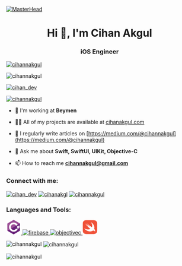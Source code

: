 [![MasterHead](https://www.appcul.com/assets/img/services/service-details-thumbnail-3.1.png)](https://www.cihanakgul.com)
<h1 align="center">Hi 👋, I'm Cihan Akgul</h1>
<h3 align="center">iOS Engineer</h3>

<p align="left"> <a href="https://github.com/ryo-ma/github-profile-trophy"><img src="https://github-profile-trophy.vercel.app/?username=cihannakgul" alt="cihannakgul" /></a> </p>

<p align="left"> <img src="https://komarev.com/ghpvc/?username=cihannakgul&label=Profile%20views&color=0e75b6&style=flat" alt="cihannakgul" /> </p>


<p align="left"> <a href="https://twitter.com/cihan_dev" target="blank"><img src="https://img.shields.io/twitter/follow/cihan_dev?logo=twitter&style=for-the-badge" alt="cihan_dev" /></a> </p>
<p align="left"> <a href="https://medium.com/@cihannakgul" target="blank"><img src="https://img.shields.io/linkedin/follow/cihan_dev?logo=twitter&style=for-the-badge" alt="cihannakgul" /></a> </p>

- 🔭 I'm working at **Beymen**

- 👨‍💻 All of my projects are available at [cihanakgul.com](https://www.cihanakgul.com)

- 📝 I regularly write articles on [https://medium.com/@cihannakgul](https://medium.com/@cihannakgul)

- 💬 Ask me about **Swift, SwiftUI, UIKit, Objective-C**

- 📫 How to reach me **cihannakgul@gmail.com**

<h3 align="left">Connect with me:</h3>
<p align="left">
<a href="https://twitter.com/cihan_dev" target="blank"><img align="center" src="https://raw.githubusercontent.com/rahuldkjain/github-profile-readme-generator/master/src/images/icons/Social/twitter.svg" alt="cihan_dev" height="30" width="40" /></a>
<a href="https://linkedin.com/in/cihanakgl" target="blank"><img align="center" src="https://raw.githubusercontent.com/rahuldkjain/github-profile-readme-generator/master/src/images/icons/Social/linked-in-alt.svg" alt="cihanakgl" height="30" width="40" /></a>
<a href="https://medium.com/cihannakgul" target="blank"><img align="center" src="https://raw.githubusercontent.com/rahuldkjain/github-profile-readme-generator/master/src/images/icons/Social/medium.svg" alt="cihannakgul" height="30" width="40" /></a>
</p>

<h3 align="left">Languages and Tools:</h3>
<p align="left"> <a href="https://www.w3schools.com/cs/" target="_blank" rel="noreferrer"> <img src="https://raw.githubusercontent.com/devicons/devicon/master/icons/csharp/csharp-original.svg" alt="csharp" width="40" height="40"/> </a> <a href="https://firebase.google.com/" target="_blank" rel="noreferrer"> <img src="https://www.vectorlogo.zone/logos/firebase/firebase-icon.svg" alt="firebase" width="40" height="40"/> </a> <a href="https://developer.apple.com/library/archive/documentation/Cocoa/Conceptual/ProgrammingWithObjectiveC/Introduction/Introduction.html" target="_blank" rel="noreferrer"> <img src="https://www.vectorlogo.zone/logos/apple_objectivec/apple_objectivec-icon.svg" alt="objectivec" width="40" height="40"/> </a> <a href="https://developer.apple.com/swift/" target="_blank" rel="noreferrer"> <img src="https://raw.githubusercontent.com/devicons/devicon/master/icons/swift/swift-original.svg" alt="swift" width="40" height="40"/> </a> </p>

<p><img align="left" src="https://github-readme-stats.vercel.app/api/top-langs?username=cihannakgul&show_icons=true&locale=en&layout=compact" alt="cihannakgul" /></p>

<p>&nbsp;<img align="center" src="https://github-readme-stats.vercel.app/api?username=cihannakgul&show_icons=true&locale=en" alt="cihannakgul" /></p>

<p><img align="center" src="https://github-readme-streak-stats.herokuapp.com/?user=cihannakgul&" alt="cihannakgul" /></p>
